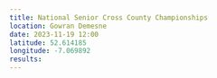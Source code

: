 ```yaml
---
title: National Senior Cross County Championships
location: Gowran Demesne
date: 2023-11-19 12:00
latitude: 52.614185
longitude: -7.069892
results: 
---
```

